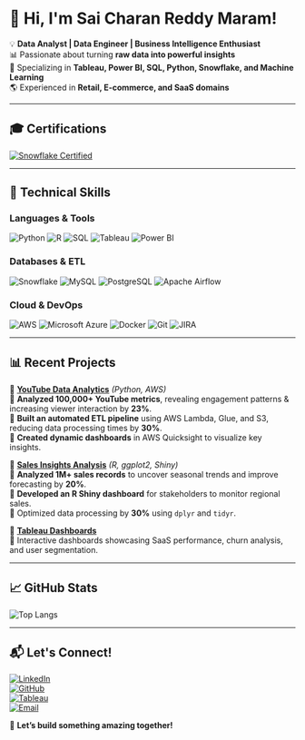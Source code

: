 # 👋 Hi, I'm Sai Charan Reddy Maram!  

💡 **Data Analyst | Data Engineer | Business Intelligence Enthusiast**  
📊 Passionate about turning **raw data into powerful insights**  
🚀 Specializing in **Tableau, Power BI, SQL, Python, Snowflake, and Machine Learning**  
🌎 Experienced in **Retail, E-commerce, and SaaS domains**  

---

## 🎓 **Certifications**  

[![Snowflake Certified](https://img.shields.io/badge/Snowflake%20Certified-29B5E8?style=for-the-badge&logo=snowflake&logoColor=white)](https://achieve.snowflake.com/13aa1855-0b5e-40ef-93ae-805bf3c15003#acc.n1OlVvXh)

---

## 🚀 **Technical Skills**  

### **Languages & Tools**  
![Python](https://img.shields.io/badge/Python-3776AB?style=for-the-badge&logo=python&logoColor=white)
![R](https://img.shields.io/badge/R-276DC3?style=for-the-badge&logo=r&logoColor=white)
![SQL](https://img.shields.io/badge/SQL-4479A1?style=for-the-badge&logo=mysql&logoColor=white)
![Tableau](https://img.shields.io/badge/Tableau-E97627?style=for-the-badge&logo=tableau&logoColor=white)
![Power BI](https://img.shields.io/badge/PowerBI-F2C811?style=for-the-badge&logo=powerbi&logoColor=black)

### **Databases & ETL**  
![Snowflake](https://img.shields.io/badge/Snowflake-29B5E8?style=for-the-badge&logo=snowflake&logoColor=white)
![MySQL](https://img.shields.io/badge/MySQL-4479A1?style=for-the-badge&logo=mysql&logoColor=white)
![PostgreSQL](https://img.shields.io/badge/PostgreSQL-336791?style=for-the-badge&logo=postgresql&logoColor=white)
![Apache Airflow](https://img.shields.io/badge/Apache%20Airflow-017CEE?style=for-the-badge&logo=apache-airflow&logoColor=white)

### **Cloud & DevOps**  
![AWS](https://img.shields.io/badge/AWS-232F3E?style=for-the-badge&logo=amazon-aws&logoColor=white)
![Microsoft Azure](https://img.shields.io/badge/Azure-0078D4?style=for-the-badge&logo=microsoft-azure&logoColor=white)
![Docker](https://img.shields.io/badge/Docker-2496ED?style=for-the-badge&logo=docker&logoColor=white)
![Git](https://img.shields.io/badge/Git-F05032?style=for-the-badge&logo=git&logoColor=white)
![JIRA](https://img.shields.io/badge/JIRA-0052CC?style=for-the-badge&logo=jira&logoColor=white)

---

## 📊 **Recent Projects**
🔹 **[YouTube Data Analytics](https://github.com/maram-sai-charan-reddy/YouTube-Analytics)** _(Python, AWS)_  
📌 **Analyzed 100,000+ YouTube metrics**, revealing engagement patterns & increasing viewer interaction by **23%**.  
📌 **Built an automated ETL pipeline** using AWS Lambda, Glue, and S3, reducing data processing times by **30%**.  
📌 **Created dynamic dashboards** in AWS Quicksight to visualize key insights.  

🔹 **[Sales Insights Analysis](https://github.com/maram-sai-charan-reddy/Sales-Insights)** _(R, ggplot2, Shiny)_  
📌 **Analyzed 1M+ sales records** to uncover seasonal trends and improve forecasting by **20%**.  
📌 **Developed an R Shiny dashboard** for stakeholders to monitor regional sales.  
📌 Optimized data processing by **30%** using `dplyr` and `tidyr`.  

🔹 **[Tableau Dashboards](https://public.tableau.com/app/profile/sai.charan.reddy.maram4005/vizzes)**  
📌 Interactive dashboards showcasing SaaS performance, churn analysis, and user segmentation.  

---

## 📈 **GitHub Stats**
![Top Langs](https://github-readme-stats.vercel.app/api/top-langs/?username=maram-sai-charan-reddy&layout=compact)  

---

## 📬 **Let's Connect!**
[![LinkedIn](https://img.shields.io/badge/LinkedIn-0A66C2?style=for-the-badge&logo=linkedin&logoColor=white)](https://www.linkedin.com/in/maram-sai-charan-reddy-50836a180/)  
[![GitHub](https://img.shields.io/badge/GitHub-181717?style=for-the-badge&logo=github&logoColor=white)](https://github.com/maram-sai-charan-reddy)  
[![Tableau](https://img.shields.io/badge/Tableau-E97627?style=for-the-badge&logo=tableau&logoColor=white)](https://public.tableau.com/app/profile/sai.charan.reddy.maram4005/vizzes)  
[![Email](https://img.shields.io/badge/Email-D14836?style=for-the-badge&logo=gmail&logoColor=white)](mailto:maram.sai1207@gmail.com)  

🚀 **Let’s build something amazing together!**

